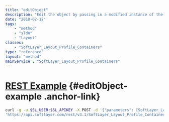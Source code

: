 ```yaml
---
title: "editObject"
description: "Edit the object by passing in a modified instance of the object"
date: "2018-02-12"
tags:
    - "method"
    - "sldn"
    - "Layout"
classes:
    - "SoftLayer_Layout_Profile_Containers"
type: "reference"
layout: "method"
mainService : "SoftLayer_Layout_Profile_Containers"
---
```


# [REST Example](#editObject-example) <a href="/article/rest/"><i class="fas fa-question"></i></a> {#editObject-example .anchor-link} 
```bash
curl -g -u $SL_USER:$SL_APIKEY -X POST -d '{"parameters": [SoftLayer_Layout_Profile_Containers]}' \
'https://api.softlayer.com/rest/v3.1/SoftLayer_Layout_Profile_Containers/{SoftLayer_Layout_Profile_ContainersID}/editObject'
```
